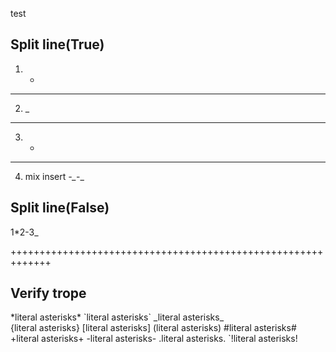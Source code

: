 test

##  Split line(True)
1. *

***********************************************
2. _
______________________________________________________________

3. -

------------------------------------------

4. mix insert
*-_*-_

##  Split line(False)

1*2-3_

+++++++++++++++++++++++++++++++++++++++++++++++++++++++++++++

## Verify trope
\*literal asterisks\*
\`literal asterisks\`
\_literal asterisks\_   
\{literal asterisks\}
\[literal asterisks\]
\(literal asterisks\)
\#literal asterisks\#
\+literal asterisks\+
\-literal asterisks\-
\.literal asterisks\.
\`!literal asterisks\!
